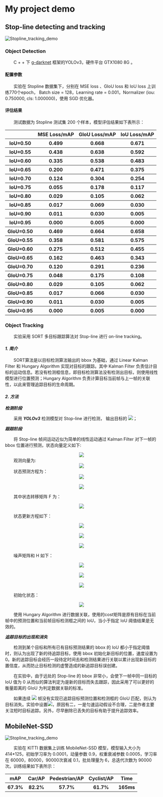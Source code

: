# My project demo

## Stop-line detecting and tracking

![Stopline_tracking_demo](demo/Stopline_tracking_demo.gif)

### Object Detection

&emsp;&emsp;C + + 下 [g-darknet](https://github.com/generalized-iou/g-darknet) 框架的YOLOv3，硬件平台 GTX1080 8G 。

#### 配置参数

&emsp;&emsp;实验在 Stopline 数据集下，分别在 MSE loss 、GIoU loss 和 IoU loss 上训练770个epoch， Batch size = 128，Learning rate = 0.001，Normalizer (iou: 0.750000, cls: 1.000000)，使用 SGD 优化器。

#### 评估结果

&emsp;&emsp;测试数据为 Stopline 测试集 200 个样本，模型评估结果如下表所示：

<table>
        <tr>
            <th></th>
            <th>MSE Loss/mAP</th>
            <th>GIoU Loss/mAP</th>
            <th>IoU Loss/mAP</th>
        </tr>
        <tr>
            <th>IoU=0.50</th>
            <th>0.499</th>
            <th>0.668</th>
            <th>0.671</th>
        </tr>
    	<tr>
            <th>IoU=0.55</th>
            <th>0.438</th>
            <th>0.638</th>
            <th>0.592</th>
        </tr>
        <tr>
            <th>IoU=0.60</th>
            <th>0.335</th>
            <th>0.538</th>
            <th>0.483</th>
        </tr>
        <tr>
            <th>IoU=0.65</th>
            <th>0.200</th>
            <th>0.471</th>
            <th>0.375</th>
        </tr>
        <tr>
            <th>IoU=0.70</th>
            <th>0.124</th>
            <th>0.304</th>
            <th>0.254</th>
        </tr>
        <tr>
            <th>IoU=0.75</th>
            <th>0.055</th>
            <th>0.178</th>
            <th>0.117</th>
        </tr>
        <tr>
            <th>IoU=0.80</th>
            <th>0.029</th>
            <th>0.105</th>
            <th>0.062</th>
        </tr>
        <tr>
            <th>IoU=0.85</th>
            <th>0.017</th>
            <th>0.069</th>
            <th>0.030</th>
        </tr>
        <tr>
            <th>IoU=0.90</th>
            <th>0.011</th>
            <th>0.030</th>
            <th>0.005</th>
        </tr>
        <tr>
            <th>IoU=0.95</th>
            <th>0.000</th>
            <th>0.005</th>
            <th>0.000</th>
        </tr>
        <tr>
            <th>GIoU=0.50</th>
            <th>0.469</th>
            <th>0.664</th>
            <th>0.658</th>
        </tr>
        <tr>
            <th>GIoU=0.55</th>
            <th>0.358</th>
            <th>0.581</th>
            <th>0.575</th>
        </tr>
        <tr>
            <th>GIoU=0.60</th>
            <th>0.275</th>
            <th>0.512</th>
            <th>0.455</th>
        </tr>
        <tr>
            <th>GIoU=0.65</th>
            <th>0.162</th>
            <th>0.463</th>
            <th>0.343</th>
        </tr>
        <tr>
            <th>GIoU=0.70</th>
            <th>0.120</th>
            <th>0.291</th>
            <th>0.236</th>
        </tr>
        <tr>
            <th>GIoU=0.75</th>
            <th>0.048</th>
            <th>0.175</th>
            <th>0.108</th>
        </tr>
        <tr>
            <th>GIoU=0.80</th>
            <th>0.029</th>
            <th>0.105</th>
            <th>0.062</th>
        </tr>
        <tr>
            <th>GIoU=0.85</th>
            <th>0.017</th>
            <th>0.066</th>
            <th>0.030</th>
        </tr>
        <tr>
            <th>GIoU=0.90</th>
            <th>0.011</th>
            <th>0.030</th>
            <th>0.005</th>
        </tr>
   		<tr>
            <th>GIoU=0.95</th>
            <th>0.000</th>
            <th>0.005</th>
            <th>0.000</th>
        </tr>
</table>

### Object Tracking

&emsp;&emsp;实验采用 SORT 多目标跟踪算法对 Stop-line 进行 on-line tracking。

####  ***1. 简介***

&emsp;&emsp;SORT算法是以目标检测算法输出的 bbox 为基础，通过 Linear Kalman Filter 和 Hungary Algorithm 实现对目标的跟踪。其中 Kalman Filter 负责估计目标的运动信息。若没有检测框信息，即目标检测算法没有检测出目标，则使用线性模型进行位置预测；Hungary Algorithm 负责计算目标当前帧与上一帧的关联性，以此来管理追踪目标的生命周期。

#### ***2. 方法***

***检测阶段***

&emsp;&emsp;采用 ***YOLOv3*** 检测模型对 Stop-line 进行检测， 输出目标的 <img src="http://latex.codecogs.com/gif.latex?bbox(xmin,ymin,xmax,ymax)" />；

***跟踪阶段*** 

&emsp;&emsp;将 Stop-line 帧间运动近似为简单的线性运动通过 Kalman Filter 对下一帧的 bbox 位置进行预测，状态向量定义如下:

<div align="center">
    <img  src="http://latex.codecogs.com/gif.latex?{x}_{k}^-=[x_{min},v_{xmin},y_{min},v_{ymin},x_{max},v_{xmax},y_{max},v_{ymax}]^T" />
</div>
&emsp;&emsp;观测向量为:

<div align="center">
    <img src="http://latex.codecogs.com/gif.latex?z_k=[x_{min},y_{min},x_{max},y_{max}]^T" />
</div>
&emsp;&emsp;状态预测方程为：

<div align="center">
    <img src="http://latex.codecogs.com/gif.latex?\hat{x}_k^-=F\cdot\hat{x}_{k-1}^-+u" />
    <br/><br/>
    <img src="http://latex.codecogs.com/gif.latex?P_k^-=F\hat{P}_{k-1}F^T+Q" />
</div>

&emsp;&emsp;其中状态转移矩阵 F 为：
<div align="center">
    <img src="http://latex.codecogs.com/gif.latex?F=\left[\begin{matrix}1 & dt & 0 & 0 & 0 & 0 & 0 & 0\\0 & 1 & 0 & 0 & 0 & 0 & 0 & 0\\0 & 0 & 1 & dt & 0 & 0 & 0 & 0\\0 & 0 & 0 & 1 & 0 & 0 & 0 & 0\\0 & 0 & 0 & 0 & 1 & dt & 0 & 0\\0 & 0 & 0 & 0 & 0 & 1 & 0 & 0\\0 & 0 & 0 & 0 & 0 & 0 & 1 & dt\\0 & 0 & 0 & 0 & 0 & 0 & 0 & 1\end{matrix}\right]" />
</div>

&emsp;&emsp;状态更新方程如下：

<div align="center">
    <img src="http://latex.codecogs.com/gif.latex?\hat{x}_k=\hat{x}_k^-+K_k(z_k-H\cdot\hat{x}_k^-)"/> <br/><br/>
    <img src="http://latex.codecogs.com/gif.latex?\hat{P}_k=P_k^--KHP_k^-"/> <br/><br/>
    <img src="http://latex.codecogs.com/gif.latex?K_k=\frac{\hat{P}_k^-H^T}{H\hat{P}_k^-H^T+R}"/>
</div>

&emsp;&emsp;噪声矩阵和 H 如下：

<div align="center">
	<img src="http://latex.codecogs.com/gif.latex?Q=\left[\begin{matrix}0.25 & 0.5 & 0 & 0 & 0 & 0 & 0 & 0\\0.5 & 1 & 0 & 0 & 0 & 0 & 0 & 0\\0 & 0 & 0.25 & 0.5 & 0 & 0 & 0 & 0\\0 & 0 & 0.5 & 1 & 0 & 0 & 0 & 0\\0 & 0 & 0 & 0 & 0.25 & 0.5 & 0 & 0\\0 & 0 & 0 & 0 & 0 & 1 & 0 & 0\\0 & 0 & 0 & 0 & 0 & 0 & 0.25 & 0.5\\0 & 0 & 0 & 0 & 0 & 0 & 0.5 & 1\end{matrix}\right]"/><br/><br/>
	<img src="http://latex.codecogs.com/gif.latex?R=\left[\begin{matrix}10 & 0 & 0 & 0 \\0 & 10 & 0 & 0 \\0 & 0 & 10 & 0 \\0 & 0 & 0 & 10 \\\end{matrix}\right]"/><br/><br/>
    <img src="http://latex.codecogs.com/gif.latex?H=\left[\begin{matrix}1 & 0 & 0 & 0 & 0 & 0 & 0 & 0\\0 & 0 & 1 & 0 & 0 & 0 & 0 & 0\\0 & 0 & 0 & 0 & 1 & 0 & 0 & 0\\0 & 0 & 0 & 0 & 0 & 0 & 1 & 0\\\end{matrix}\right]"/>
</div>

&emsp;&emsp;初始化状态：

<div align="center">
		<img src="http://latex.codecogs.com/gif.latex?P_0=\left[\begin{matrix}10 & 0 & 0 & 0 & 0 & 0 & 0 & 0\\0 & 10 & 0 & 0 & 0 & 0 & 0 & 0\\0 & 0 & 10 & 0 & 0 & 0 & 0 & 0\\0 & 0 & 0 & 10 & 0 & 0 & 0 & 0\\0 & 0 & 0 & 0 & 10 & 0 & 0 & 0\\0 & 0 & 0 & 0 & 0 & 10 & 0 & 0\\0 & 0 & 0 & 0 & 0 & 0 & 10 & 0\\0 & 0 & 0 & 0 & 0 & 0 & 0 & 10\end{matrix}\right]"/>
</div>

&emsp;&emsp;使用 Hungary Algorithm 进行数据关联，使用的cost矩阵是原有目标在当前帧中的预测位置和当前帧目标检测框之间的 IoU，当小于指定 IoU 阈值结果是无效的。

***追踪目标的出现和消失***

&emsp;&emsp;检测到某个目标和所有已有目标预测结果的 bbox 的 IoU 都小于指定阈值时，则认为出现了新的待追踪目标，使用 bbox 初始化新目标的位置，速度设置为 0。新的追踪目标会经历一段待定时间去和检测结果进行关联以累计出现新目标的置信度，从而防止目标检测的虚警造成的新追踪目标误创建。 

&emsp;&emsp;在实验中，由于远处的 Stop-line 的 bbox 非常小，会使下一帧中同一目标的 IoU 值为 0 从而似的算法判定为是新的目标而失去跟踪，因此采用了可以更好的衡量距离的 GIoU 为判定数据关联的标准。

&emsp;&emsp;如果连续 <img src="http://latex.codecogs.com/gif.latex?T_{lost}"/>  帧没有实现已追踪目标预测位置和检测框的 GIoU 匹配，则认为目标消失。实验中设置<img src="http://latex.codecogs.com/gif.latex?T_{lost}=1"/>，原因有二，一是匀速运动假设不合理，二是作者主要关注短时目标追踪。另外，尽早删除已丢失的目标有助于提升追踪效率。

## MobileNet-SSD

![Stopline_tracking_demo](demo/MobileNet_SSD.gif)

&emsp;&emsp;实验在 KITTI 数据集上训练 MobileNet-SSD 模型，模型输入大小为 414*125，初始学习率为 0.0001，动量参数 0.9，权重衰减参数 0.0005，学习率在 60000，80000，90000次衰减 0.1，批处理量为 6，总迭代次数为 90000 次。训练结果如下表所示：

<table>
        <tr>
            <th>mAP</th>
            <th>Car/AP</th>
            <th>Pedestrian/AP</th>
            <th>Cyclist/AP</th>
            <th>Time</th>
        </tr>
        <tr>
            <th>67.3%</th>
            <th>82.2%</th>
            <th>57.7%</th>
            <th>61.7%</th>
            <th>165ms</th>
        </tr>
</table>